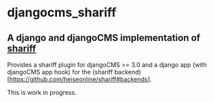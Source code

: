 # djangocms_shariff

## A django and djangoCMS implementation of [shariff](https://github.com/heiseonline/shariff)

Provides a shariff plugin for djangoCMS >= 3.0 and a django app (with djangoCMS app hook) for the (shariff backend)[https://github.com/heiseonline/shariff#backends].

This is work in progress.
